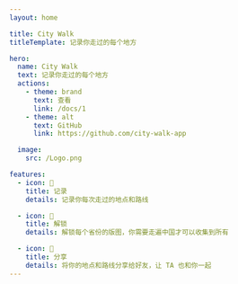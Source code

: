 ```yaml
---
layout: home

title: City Walk
titleTemplate: 记录你走过的每个地方

hero:
  name: City Walk
  text: 记录你走过的每个地方
  actions:
    - theme: brand
      text: 查看
      link: /docs/1
    - theme: alt
      text: GitHub
      link: https://github.com/city-walk-app

  image:
    src: /Logo.png

features:
  - icon: 📝
    title: 记录
    details: 记录你每次走过的地点和路线

  - icon: 🔑
    title: 解锁
    details: 解锁每个省份的版图，你需要走遍中国才可以收集到所有

  - icon: 📌
    title: 分享
    details: 将你的地点和路线分享给好友，让 TA 也和你一起
---
```


<style>
  .VPImage {
    transform: translate(-50%, -50%) scale(0.8) !important;
    border-radius: 27%;
  }

  :root { 
    --vp-home-hero-name-color: transparent;
    --vp-home-hero-name-background: -webkit-linear-gradient(120deg, #EF5A66 30%, #F8D035);

    --vp-home-hero-image-background-image: linear-gradient(-45deg, #F8D035 50%, #EF5A66 50%);
    --vp-home-hero-image-filter: blur(44px);
  }

  @media (min-width: 640px) {
    :root {
      --vp-home-hero-image-filter: blur(56px);
    }
  }

  @media (min-width: 960px) {
    :root {
      --vp-home-hero-image-filter: blur(68px);
    }
  }
</style>
